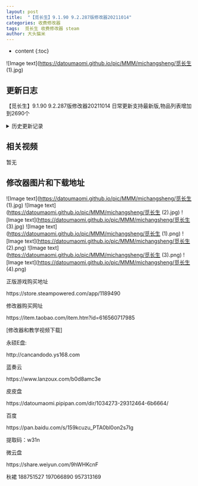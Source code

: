 ```yaml
---
layout: post
title:  "【觅长生】9.1.90 9.2.287版修改器20211014"
categories: 收费修改器
tags:  觅长生 收费修改器 steam 
author: 大头猫米
---
```


* content
{:toc}

![Image text](https://datoumaomi.github.io/pic/MMM/michangsheng/觅长生 (1).jpg)

##  更新日志
【觅长生】9.1.90 9.2.287版修改器20211014
日常更新支持最新版,物品列表增加到2690个







<details>
<summary>历史更新记录</summary><p></p>
【觅长生】9.1.89 9.2.283 64位版修改器20211008<p></p>
重要更新,觅长生游戏从32位变成了64位<p></p>
已经更新支持64位版的觅长生,请使用64位版修改器<p></p>
游戏另外提供了32位模式,请使用原来的32位版修改器<p></p>
 【觅长生】9.1.85 9.2.275版修改器20210926 日常更新<p></p>
【觅长生】9.1.82 9.2.266版修改器20210910<p></p>
重要更新,物品列表从2432个增加到2673个.累死我了<p></p>
重要更新,彻底重做了物品修改,现在更好用更直观更好检索<p></p>
删除了没用的物品变99个功能<p></p>
 【觅长生】9.2.265版修改器20210907<p></p>
 【觅长生】9.2.264版修改器20210904<p></p>
 【觅长生】9.2.263版修改器20210902<p></p>
 【觅长生】9.2.262版修改器20210828<p></p>
 【觅长生】9.1.81版修改器20210828<p></p>
 【觅长生】9.2.259版修改器20210824<p></p>
【觅长生】9.2.258版修改器20210821<p></p>
 【觅长生】9.1.80版修改器20210821<p></p>
 【觅长生】9.2.256版修改器20210813<p></p>
 【觅长生】9.2.251版修改器20210811v2<p></p>
 【觅长生】9.2.248版修改器20210809<p></p>
 【觅长生】9.1.77 9.2.241版修改器20210723<p></p>
 【觅长生】9.1.78 9.2.246版修改器20210731<p></p>
 【觅长生】9.2.244版修改器20210730<p></p>
 【觅长生】9.2.242版修改器20210729<p></p>
 【觅长生】9.1.76 9.2.235版修改器20210708<p></p>
 【觅长生】9.2.240版修改器20210718<p></p>
 【觅长生】9.2.237版修改器20210716<p></p>
 【觅长生】9.2.236版修改器20210710<p></p>
 【觅长生】0.9.1.75 9.2.230版修改器20210629<p></p>
 【觅长生】9.2.232版修改器20210703<p></p>
 【觅长生】0.9.1.74 0.9.2.229版修改器20210626<p></p>
 【觅长生】0.9.1.73 0.9.2.227版修改器20210623<p></p>
 【觅长生】0.9.1.72 0.9.2.219版修改器20210609<p></p>
 【觅长生】0.9.2.224版修改器20210621<p></p>
 【觅长生】0.9.2.222版修改器20210619<p></p>
 【觅长生】0.9.2.220版修改器20210612<p></p>
 【觅长生】0.9.1.69 0.9.2.215版修改器20210604<p></p>
 【觅长生】0.9.1.69 0.9.2.214版修改器 20210601<p></p>
 【觅长生】0.9.1.67 0.9.2.212版修改器 20210528<p></p>
 【觅长生】0.9.1.67 0.9.2.209版修改器 20210522<p></p>
 【觅长生】0.9.2.205版修改器20210517<p></p>
 【觅长生】0.9.1.66 0.9.2.203版修改器20210516<p></p>
 【觅长生】0.9.2.202版修改器20210513<p></p>
 【觅长生】0.9.1.65版修改器202100508<p></p>
 【觅长生】0.9.2.201版修改器20210511~<p></p>
 【觅长生】0.9.2.196版修改器20210508<p></p>
 【觅长生】0.9.1.64、0.9.2.194版修改器20210504<p></p>
 【觅长生】0.9.1.64、0.9.2.194版修改器20210503<p></p>
 【觅长生】0.9.1.62、0.9.2.194版修改器20210430<p></p>
 【觅长生】0.9.1.61、0.9.2.171版修改器20210311~<p></p>
 【觅长生】0.9.2.192版修改器20210430<p></p>
 【觅长生】0.9.2.188版修改器20210426<p></p>
 【觅长生】0.9.2.185版修改器20210423<p></p>
 【觅长生】0.9.2.184版修改器20210421<p></p>
 【觅长生】0.9.2.183版修改器20210417<p></p>
 【觅长生】0.9.2.181版修改器20210415<p></p>
 【觅长生】0.9.2.180版修改器20210413<p></p>
 【觅长生】0.9.1.76版修改器20210410<p></p>
 【觅长生】0.9.1.74版修改器20210410<p></p>
 【觅长生】0.9.1.75版修改器20210410<p></p>
 【觅长生】0.9.2.172版修改器20210409<p></p>
 【觅长生】0.9.1.59、0.9.2.168版修改器20210309<p></p>
 【觅长生】0.9.1.56、0.9.2.161版修改器20210211<p></p>
 【觅长生】0.9.1.55、0.9.2.160版修改器20210209<p></p>
重要更新,增加了7个功法书<p></p>
【功法书】【地阶上】砺剑诀<p></p>
【功法书】【天劫中】九转<p></p>
【功法书】【人阶上】剑典-人道篇<p></p>
【功法书】【地阶上】剑典-地道篇<p></p>
【功法书】【天阶上】剑典-天道篇<p></p>
【功法书】【地阶上】神玄淬体诀<p></p>
【功法书】【天阶中】太乙剑诀<p></p>
 【觅长生】0.9.1.55、0.9.2.157版修改器20200130<p></p>
 【觅长生】0.9.1.53、9.2.146版修改器20200119<p></p>
 【觅长生】0.9.2.154版修改器20200124 物品列表增加到2370个<p></p>
 【觅长生】0.9.1.53、9.2.146版修改器20200119 修复战斗修改无效的bug<p></p>
【觅长生】0.9.2.150版修改器20200119 支持9.2.150版<p></p>
 【觅长生】0.9.1.53、9.2.146版修改器20200111 增加了悟道点参考说明,物品列表增加到2107个<p></p>
【觅长生】0.9.1.50、0.9.2.138版修改器20201223<p></p>
 - 20201124 【觅长生】0.9.1.48 0.9.2.121版修改器20201124
 <p></p>
  - 20201121 【觅长生】0.9.1.47 0.9.2.120版修改器20201121
 <p></p>
  - 202011115 支持0.9.1.46 0.9.2.118版
 <p></p>
  - 20201031 【觅长生】0.9.1.43 0.9.2.112版修改器20201031,重要更新,增加了700多个物品
<p></p> 
  - 20201002 修复物品修改导致卡死的bug
 <p></p>
 20201001 支持0.9.1.41、0.9.2.102版
 <p></p>
  - 20200929  更新修改器支持9.2.102版
 <p></p>
  - 20200806  更新修改器支持9.1.37和9.2.80版本
<p></p>
 
</details>

## 相关视频
暂无

## 修改器图片和下载地址

![Image text](https://datoumaomi.github.io/pic/MMM/michangsheng/觅长生 (1).jpg)
![Image text](https://datoumaomi.github.io/pic/MMM/michangsheng/觅长生 (2).jpg)
![Image text](https://datoumaomi.github.io/pic/MMM/michangsheng/觅长生 (3).jpg)
![Image text](https://datoumaomi.github.io/pic/MMM/michangsheng/觅长生 (1).png)
![Image text](https://datoumaomi.github.io/pic/MMM/michangsheng/觅长生 (2).png)
![Image text](https://datoumaomi.github.io/pic/MMM/michangsheng/觅长生 (3).png)
![Image text](https://datoumaomi.github.io/pic/MMM/michangsheng/觅长生 (4).png)


<p>正版游戏购买地址</p>
<p>https://store.steampowered.com/app/1189490</p>
<p></p>
<p>修改器购买网址</p>
<p>https://item.taobao.com/item.htm?id=616560717985</p>
<p></p>
<p>[修改器和教学视频下载]</p>
<p>永硕E盘:</p>
<p>http://cancandodo.ys168.com</p>
<p></p>
<p>蓝奏云</p>
<p>https://www.lanzoux.com/b0d8amc3e</p>
<p></p>
<p>皮皮盘</p>
<p>https://datoumaomi.pipipan.com/dir/1034273-29312464-6b6664/</p>
<p></p>
<p>百度</p>
https://pan.baidu.com/s/159kcuzu_PTA0bl0on2s7Ig
<p></p>
提取码：w31n
<p></p>
<p>微云盘</p>
<p></p>
<p>https://share.weiyun.com/9hWHKcnF</p>

<p>秋裙 188751527 197066890 957313169</p>
